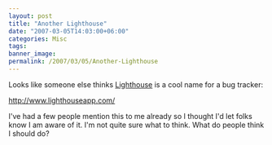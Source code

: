 ```yaml
---
layout: post
title: "Another Lighthouse"
date: "2007-03-05T14:03:00+06:00"
categories: Misc 
tags: 
banner_image: 
permalink: /2007/03/05/Another-Lighthouse
---
```


Looks like someone else thinks <a href="http://lighthousepro.riaforge.org">Lighthouse</a> is a cool name for a bug tracker:

<a href="http://www.lighthouseapp.com/">http://www.lighthouseapp.com/</a>

I've had a few people mention this to me already so I thought I'd let folks know I am aware of it. I'm not quite sure what to think. What do people think I should do?